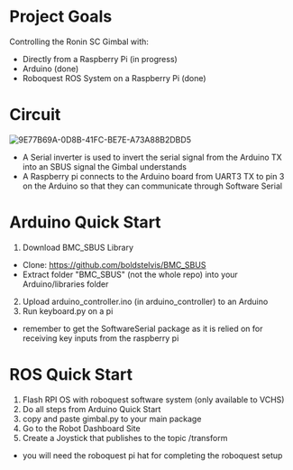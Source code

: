 # Project Goals

Controlling the Ronin SC Gimbal with:

- Directly from a Raspberry Pi (in progress)
- Arduino (done)
- Roboquest ROS System on a Raspberry Pi (done)

# Circuit

![9E77B69A-0D8B-41FC-BE7E-A73A88B2DBD5](https://user-images.githubusercontent.com/72239682/203463755-5a2ced45-bd45-41da-8e0c-7f8d2f6dd1ce.jpeg)

- A Serial inverter is used to invert the serial signal from the Arduino TX into an SBUS signal the Gimbal understands
- A Raspberry pi connects to the Arduino board from UART3 TX to pin 3 on the Arduino so that they can communicate through Software Serial

# Arduino Quick Start

1. Download BMC_SBUS Library

- Clone: https://github.com/boldstelvis/BMC_SBUS
- Extract folder "BMC_SBUS" (not the whole repo) into your Arduino/libraries folder

2. Upload arduino_controller.ino (in arduino_controller) to an Arduino
3. Run keyboard.py on a pi

- remember to get the SoftwareSerial package as it is relied on for receiving key inputs from the raspberry pi

# ROS Quick Start

1. Flash RPI OS with roboquest software system (only available to VCHS)
2. Do all steps from Arduino Quick Start
3. copy and paste gimbal.py to your main package
4. Go to the Robot Dashboard Site
5. Create a Joystick that publishes to the topic /transform

- you will need the roboquest pi hat for completing the roboquest setup
